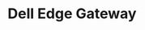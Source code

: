---
title: Dell Edge Gateway
layout: subsections
collection: 'guides/devices/dell-edge-gateway5000'
---